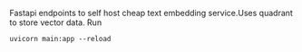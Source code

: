 Fastapi endpoints to self host cheap text embedding service.Uses quadrant to store vector data.
Run

```
uvicorn main:app --reload
```
